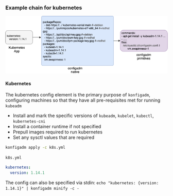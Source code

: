 ### Example chain for kubernetes

![](./kubernetes_app.png)


#### Kubernetes

The kubernetes config element is the primary purpose of `konfigadm`, configuring machines so that they have all pre-requisites met for running `kubeadm`

* Install and mark the specific versions of `kubeadm`, `kubelet`, `kubectl`, `kubernetes-cni`
* Install a container runtime if not specified
* Prepull images required to run kubernetes
* Set any sysctl values that are required

```bash
konfigadm apply -c k8s.yml
```

`k8s.yml`
```yaml
kubernetes:
  version: 1.14.1
```

The config can also be specified via stdin: `echo "kubernetes: {version: 1.14.1}" | konfigadm minify -c -`

